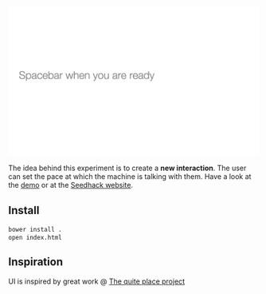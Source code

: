 [![View](https://raw.githubusercontent.com/nicola/spacebar/master/thumbnail.png)](http://nicola.github.io/spacebar)

The idea behind this experiment is to create a **new interaction**. The user can set the pace at which the machine is talking with them. Have a look at the [demo](http://nicola.github.io/spacebar) or at the [Seedhack website](http://seedhack.com/).

## Install

```
bower install .
open index.html
```

## Inspiration

UI is inspired by great work @ [The quite place project](http://thequietplaceproject.com/)
